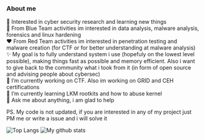 ### About me 
:japanese_ogre: Interested in cyber security research and learning new things  
:blue_heart: From Blue Team activities im interested in data analysis, malware analysis, forensics and linux hardening  
:heart: From Red Team activities im interested in penetration testing and malware creation (for CTF or for better understanding at malware analysis)  
:sparkles: My goal is to fully understand system i use (hopefuly on the lowest level possible), making things fast as possible and memory efficient. Also i want to give back to the community what i took from it (in form of open source and advising people about cybersec)  
🔭 I’m currently working on CTF. Also im working on GRID and CEH certifications  
🌱 I’m currently learning LKM rootkits and how to abuse kernel  
💬 Ask me about anything, i am glad to help  
 
PS. My code is not updated, if you are interested in any of my project just PM me or write a issue and i will solve it  


![Top Langs](https://github-readme-stats.vercel.app/api/top-langs/?username=lukasbalazik123&hide=TeX&layout=compact&card_width=300&langs_count=8&hide_border=true&theme=dark)
![My github stats](https://github-readme-stats.vercel.app/api?username=lukasbalazik123&show_icons=true&card_width=445&layout=compact&hide=TeX&hide_border=true&theme=dark)
